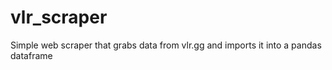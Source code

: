 # vlr_scraper
Simple web scraper that grabs data from vlr.gg and imports it into a pandas dataframe 
